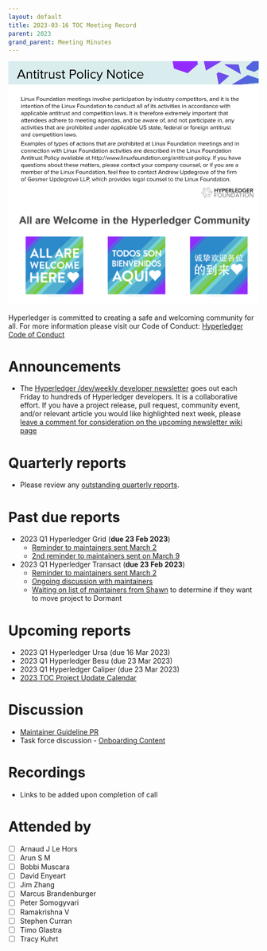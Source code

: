 ```yaml
---
layout: default
title: 2023-03-16 TOC Meeting Record
parent: 2023
grand_parent: Meeting Minutes
---
```

![Antitrust Policy Notice](../images/antitrust-policy-notice.png "Antitrust Policy Notice")
![All are Welcome in the Hyperledger Community](../images/all-are-welcome.png "All are Welcome in the Hyperledger Community")

Hyperledger is committed to creating a safe and welcoming community for all. For more information please visit our Code of Conduct: [Hyperledger Code of Conduct](https://toc.hyperledger.org/governing-documents/code-of-conduct.html)

# Announcements
* The [Hyperledger /dev/weekly developer newsletter](https://wiki.hyperledger.org/pages/viewpage.action?pageId=39618905) goes out each Friday to hundreds of Hyperledger developers. It is a collaborative effort. If you have a project release, pull request, community event, and/or relevant article you would like highlighted next week, please [leave a comment for consideration on the upcoming newsletter wiki page](https://wiki.hyperledger.org/display/DR/2023)

# Quarterly reports
* Please review any [outstanding quarterly reports](https://github.com/hyperledger/toc/pulls?q=is%3Apr+is%3Aopen+label%3Aquarterly-report+user-review-requested%3A%40me).

# Past due reports
* 2023 Q1 Hyperledger Grid (**due 23 Feb 2023**)
  * [Reminder to maintainers sent March 2](https://discord.com/channels/905194001349627914/941369600841502792/1080893818603307028)
  * [2nd reminder to maintainers sent on March 9](https://discord.com/channels/905194001349627914/941369600841502792/1083428000600690782)
* 2023 Q1 Hyperledger Transact (**due 23 Feb 2023**)
  * [Reminder to maintainers sent March 2](https://discord.com/channels/905194001349627914/941414458922790982/1080893688441491536)
  * [Ongoing discussion with maintainers](https://discord.com/channels/905194001349627914/941414458922790982/1081247988275486752)
  * [Waiting on list of maintainers from Shawn](https://discord.com/channels/905194001349627914/941414458922790982/1083097678461800580) to determine if they want to move project to Dormant

# Upcoming reports
* 2023 Q1 Hyperledger Ursa (due 16 Mar 2023)
* 2023 Q1 Hyperledger Besu (due 23 Mar 2023)
* 2023 Q1 Hyperledger Caliper (due 23 Mar 2023)
* [2023 TOC Project Update Calendar](https://wiki.hyperledger.org/display/TSC/2023+TOC+Project+Update+Calendar)

# Discussion
* [Maintainer Guideline PR](https://github.com/hyperledger/toc/pull/80)
* Task force discussion - [Onboarding Content](https://github.com/hyperledger/toc/issues/47)

# Recordings
* Links to be added upon completion of call

# Attended by
* [ ] Arnaud J Le Hors
* [ ] Arun S M
* [ ] Bobbi Muscara
* [ ] David Enyeart
* [ ] Jim Zhang
* [ ] Marcus Brandenburger 
* [ ] Peter Somogyvari
* [ ] Ramakrishna V 
* [ ] Stephen Curran 
* [ ] Timo Glastra
* [ ] Tracy Kuhrt
